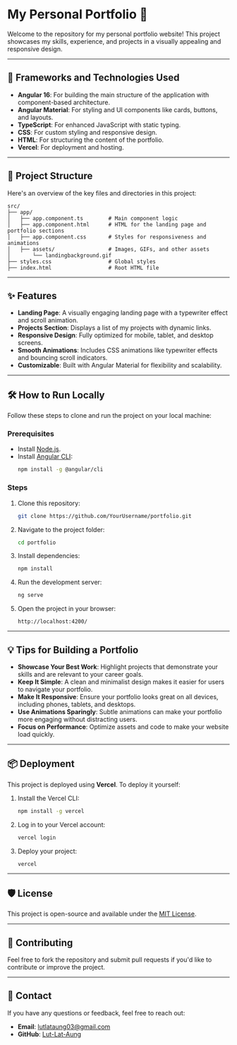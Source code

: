 # My Personal Portfolio 🌟

Welcome to the repository for my personal portfolio website! This project showcases my skills, experience, and projects in a visually appealing and responsive design.

---

## 🚀 Frameworks and Technologies Used

- **Angular 16**: For building the main structure of the application with component-based architecture.
- **Angular Material**: For styling and UI components like cards, buttons, and layouts.
- **TypeScript**: For enhanced JavaScript with static typing.
- **CSS**: For custom styling and responsive design.
- **HTML**: For structuring the content of the portfolio.
- **Vercel**: For deployment and hosting.

---

## 📂 Project Structure

Here's an overview of the key files and directories in this project:

```plaintext
src/
├── app/
│   ├── app.component.ts        # Main component logic
│   ├── app.component.html      # HTML for the landing page and portfolio sections
│   ├── app.component.css       # Styles for responsiveness and animations
│   ├── assets/                 # Images, GIFs, and other assets
│       └── landingbackground.gif
├── styles.css                  # Global styles
├── index.html                  # Root HTML file
```

---

## ✨ Features

- **Landing Page**: A visually engaging landing page with a typewriter effect and scroll animation.
- **Projects Section**: Displays a list of my projects with dynamic links.
- **Responsive Design**: Fully optimized for mobile, tablet, and desktop screens.
- **Smooth Animations**: Includes CSS animations like typewriter effects and bouncing scroll indicators.
- **Customizable**: Built with Angular Material for flexibility and scalability.

---

## 🛠️ How to Run Locally

Follow these steps to clone and run the project on your local machine:

### Prerequisites

- Install [Node.js](https://nodejs.org/).
- Install [Angular CLI](https://angular.io/cli):
  ```bash
  npm install -g @angular/cli
  ```

### Steps

1. Clone this repository:

   ```bash
   git clone https://github.com/YourUsername/portfolio.git
   ```

2. Navigate to the project folder:

   ```bash
   cd portfolio
   ```

3. Install dependencies:

   ```bash
   npm install
   ```

4. Run the development server:

   ```bash
   ng serve
   ```

5. Open the project in your browser:

   ```
   http://localhost:4200/
   ```

---

## 💡 Tips for Building a Portfolio

- **Showcase Your Best Work**: Highlight projects that demonstrate your skills and are relevant to your career goals.
- **Keep It Simple**: A clean and minimalist design makes it easier for users to navigate your portfolio.
- **Make It Responsive**: Ensure your portfolio looks great on all devices, including phones, tablets, and desktops.
- **Use Animations Sparingly**: Subtle animations can make your portfolio more engaging without distracting users.
- **Focus on Performance**: Optimize assets and code to make your website load quickly.

---

## 📦 Deployment

This project is deployed using **Vercel**. To deploy it yourself:

1. Install the Vercel CLI:

   ```bash
   npm install -g vercel
   ```

2. Log in to your Vercel account:

   ```bash
   vercel login
   ```

3. Deploy your project:

   ```bash
   vercel
   ```

---

## 🛡️ License

This project is open-source and available under the [MIT License](LICENSE).

---

## 🤝 Contributing

Feel free to fork the repository and submit pull requests if you'd like to contribute or improve the project.

---

## 📨 Contact

If you have any questions or feedback, feel free to reach out:

- **Email**: [lutlataung03@gmail.com](mailto\:lutlataung03@gmail.com)
- **GitHub**: [Lut-Lat-Aung](https://github.com/Lut-Lat-Aung)

